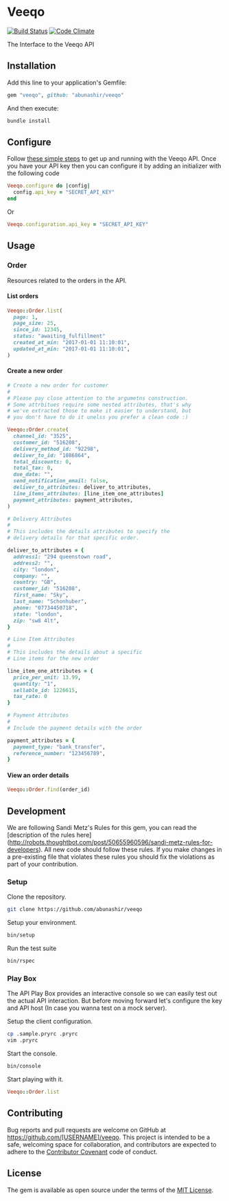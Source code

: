 # Veeqo

[![Build
Status](https://travis-ci.org/abunashir/veeqo.svg?branch=master)](https://travis-ci.org/abunashir/veeqo)
[![Code
Climate](https://codeclimate.com/github/abunashir/veeqo/badges/gpa.svg)](https://codeclimate.com/github/abunashir/veeqo)

The Interface to the Veeqo API

## Installation

Add this line to your application's Gemfile:

```ruby
gem "veeqo", github: "abunashir/veeqo"
```

And then execute:

```sh
bundle install
```

## Configure

Follow [these simple steps] to get up and running with the Veeqo API. Once you
have your API key then you can configure it by adding an initializer with the
following code

```ruby
Veeqo.configure do |config|
  config.api_key = "SECRET_API_KEY"
end
```

Or

```ruby
Veeqo.configuration.api_key = "SECRET_API_KEY"
```

## Usage

### Order

Resources related to the orders in the API.

#### List orders

```ruby
Veeqo::Order.list(
  page: 1,
  page_size: 25,
  since_id: 12345,
  status: "awaiting_fulfillment"
  created_at_min: "2017-01-01 11:10:01",
  updated_at_min: "2017-01-01 11:10:01",
)
```

#### Create a new order

```ruby
# Create a new order for customer
#
# Please pay close attention to the argumetns construction.
# Some attrbitues require some nested attributes, that's why
# we've extracted those to make it easier to understand, but
# you don't have to do it unelss you prefer a clean code :)

Veeqo::Order.create(
  channel_id: "3525",
  customer_id: "516208",
  delivery_method_id: "92298",
  deliver_to_id: "1086864",
  total_discounts: 0,
  total_tax: 0,
  due_date: "",
  send_notification_email: false,
  deliver_to_attributes: deliver_to_attributes,
  line_items_attributes: [line_item_one_attributes]
  payment_attributes: payment_attributes,
)

# Delivery Attributes
#
# This includes the details attributes to specify the
# delivery details for that specific order.

deliver_to_attributes = {
  address1: "294 queenstown road",
  address2: "",
  city: "london",
  company: "",
  country: "GB",
  customer_id: "516208",
  first_name: "Sky",
  last_name: "Schonhuber",
  phone: "07734450718",
  state: "london",
  zip: "sw8 4lt",
}

# Line Item Attributes
#
# This includes the details about a specific
# Line items for the new order

line_item_one_attributes = {
  price_per_unit: 13.99,
  quantity: "1",
  sellable_id: 1226615,
  tax_rate: 0
}

# Payment Attributes
#
# Include the payment details with the order

payment_attributes = {
  payment_type: "bank_transfer",
  reference_number: "123456789",
}
```

#### View an order details

```ruby
Veeqo::Order.find(order_id)
```

## Development

We are following Sandi Metz's Rules for this gem, you can read the
[description of the rules here] (http://robots.thoughtbot.com/post/50655960596/sandi-metz-rules-for-developers).
All new code should follow these rules. If you make changes in a pre-existing
file that violates these rules you should fix the violations as part of your
contribution.

### Setup

Clone the repository.

```sh
git clone https://github.com/abunashir/veeqo
```

Setup your environment.

```sh
bin/setup
```

Run the test suite

```sh
bin/rspec
```

### Play Box

The API Play Box provides an interactive console so we can easily test out the
actual API interaction. But before moving forward let's configure the key and
API host (In case you wanna test on a mock server).

Setup the client configuration.

```sh
cp .sample.pryrc .pryrc
vim .pryrc
```

Start the console.

```sh
bin/console
```

Start playing with it.

```ruby
Veeqo::Order.list
```

## Contributing

Bug reports and pull requests are welcome on GitHub at https://github.com/[USERNAME]/veeqo. This project is intended to be a safe, welcoming space for collaboration, and contributors are expected to adhere to the [Contributor Covenant](http://contributor-covenant.org) code of conduct.


## License

The gem is available as open source under the terms of the [MIT License](http://opensource.org/licenses/MIT).

[these simple steps]: http://docs.veeqo.apiary.io/#introduction/getting-started
